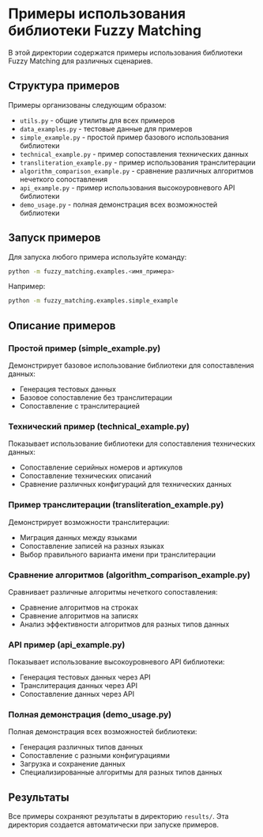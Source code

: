 # Примеры использования библиотеки Fuzzy Matching

В этой директории содержатся примеры использования библиотеки Fuzzy Matching для различных сценариев.

## Структура примеров

Примеры организованы следующим образом:

- `utils.py` - общие утилиты для всех примеров
- `data_examples.py` - тестовые данные для примеров
- `simple_example.py` - простой пример базового использования библиотеки
- `technical_example.py` - пример сопоставления технических данных
- `transliteration_example.py` - пример использования транслитерации
- `algorithm_comparison_example.py` - сравнение различных алгоритмов нечеткого сопоставления
- `api_example.py` - пример использования высокоуровневого API библиотеки
- `demo_usage.py` - полная демонстрация всех возможностей библиотеки

## Запуск примеров

Для запуска любого примера используйте команду:

```bash
python -m fuzzy_matching.examples.<имя_примера>
```

Например:

```bash
python -m fuzzy_matching.examples.simple_example
```

## Описание примеров

### Простой пример (simple_example.py)

Демонстрирует базовое использование библиотеки для сопоставления данных:
- Генерация тестовых данных
- Базовое сопоставление без транслитерации
- Сопоставление с транслитерацией

### Технический пример (technical_example.py)

Показывает использование библиотеки для сопоставления технических данных:
- Сопоставление серийных номеров и артикулов
- Сопоставление технических описаний
- Сравнение различных конфигураций для технических данных

### Пример транслитерации (transliteration_example.py)

Демонстрирует возможности транслитерации:
- Миграция данных между языками
- Сопоставление записей на разных языках
- Выбор правильного варианта имени при транслитерации

### Сравнение алгоритмов (algorithm_comparison_example.py)

Сравнивает различные алгоритмы нечеткого сопоставления:
- Сравнение алгоритмов на строках
- Сравнение алгоритмов на записях
- Анализ эффективности алгоритмов для разных типов данных

### API пример (api_example.py)

Показывает использование высокоуровневого API библиотеки:
- Генерация тестовых данных через API
- Транслитерация данных через API
- Сопоставление данных через API

### Полная демонстрация (demo_usage.py)

Полная демонстрация всех возможностей библиотеки:
- Генерация различных типов данных
- Сопоставление с разными конфигурациями
- Загрузка и сохранение данных
- Специализированные алгоритмы для разных типов данных

## Результаты

Все примеры сохраняют результаты в директорию `results/`. Эта директория создается автоматически при запуске примеров. 